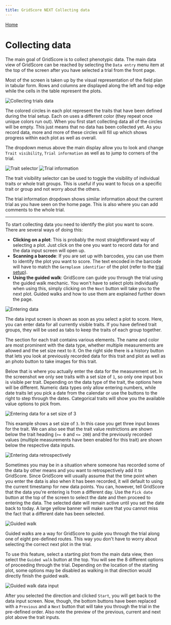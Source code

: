 ```yaml
---
title: GridScore NEXT Collecting data
---
```


<a href="index.html" class="btn btn-dark">Home</a>

# Collecting data

The main goal of GridScore is to collect phenotypic data. The main data view of GridScore can be reached by selecting the `Data entry` menu item at the top of the screen after you have selected a trial from the front page.

Most of the screen is taken up by the visual representation of the field plan in tabular form. Rows and columns are displayed along the left and top edge while the cells in the table represent the plots.

<img src="img/collection.png" style="max-width: 100%;" alt="Collecting trials data">

The colored circles in each plot represent the traits that have been defined during the trial setup. Each on uses a different color (they repeat once unique colors run out). When you first start collecting data all of the circles will be empty. This just means that no data has been collected yet. As you record data, more and more of these circles will fill up which shows progress within each plot as well as overall.

The dropdown menus above the main display allow you to look and change `Trait visibility`, `Trial information` as well as to jump to corners of the trial.

<img src="img/collection-traits.png" style="max-width: 50%;" alt="Trait selector"> <img src="img/collection-trial-information.png" style="max-width: 50%;" alt="Trial information">

The trait visibility selector can be used to toggle the visibility of individual traits or whole trait groups. This is useful if you want to focus on a specific trait or group and not worry about the others.

The trial information dropdown shows similar information about the current trial as you have seen on the home page. This is also where you can add comments to the whole trial.

---

To start collecting data you need to identify the plot you want to score. There are several ways of doing this:

- **Clicking on a plot**: This is probably the most straightforward way of selecting a plot. Just click on the one you want to record data for and the data input screen will open up.
- **Scanning a barcode**: If you are set up with barcodes, you can use them to identify the plot you want to score. The text encoded in the barcode will have to match the `Germplasm identifier` of the plot (refer to the <a href="trial-setup.html">trial setup</a>).
- **Using the guided walk**: GridScore can guide you through the trial using the guided walk mechanic. You won't have to select plots individually when using this, simply clicking on the `Next` button will take you to the next plot. Guided walks and how to use them are explained further down the page.

<img src="img/collection-input.png" style="max-width: 100%;" alt="Entering data">

The data input screen is shown as soon as you select a plot to score. Here, you can enter data for all currently visible traits. If you have defined trait groups, they will be used as tabs to keep the traits of each group together.

The section for each trait contains various elements. The name and color are most prominent with the data type, whether multiple measurements are allowed and the set size next to it. On the right side there is a history button that lets you look at previously recorded data for this trait and plot as well as an photo button to take images for this trait.

Below that is where you actually enter the data for the measurement set. In the screenshot we only see traits with a set size of `1`, so only one input box is visible per trait. Depending on the data type of the trait, the options here will be different. Numeric data types only allow entering numbers, while date traits let you pick a date from the calendar or use the buttons to the right to step through the dates. Categorical traits will show you the available value options to pick from.

<img src="img/collection-input-set-size.png" style="max-width: 100%;" alt="Entering data for a set size of 3">

This example shows a set size of `3`. In this case you get three input boxes for the trait. We can also see that the trait value restrictions are shown below the trait heading (`>= 0` and `<= 200`) and the previously recorded values (multiple measurements have been enabled for this trait) are shown below the respective data inputs.

<img src="img/collection-retrospectively.png" style="max-width: 100%;" alt="Entering data retrospectively">

Sometimes you may be in a situation where someone has recorded some of the data by other means and you want to retrospectively add it to GridScore. Since GridScore will usually assume that the time point when you enter the data is also when it has been recorded, it will default to using the current timestamp for new data points. You can, however, tell GridScore that the data you're entering is from a different day. Use the `Pick date` button at the top of the screen to select the date and then proceed to entering the data. The selected date will remain active until you set the date back to today. A large yellow banner will make sure that you cannot miss the fact that a different date has been selected.

<img src="img/collection-guided-walk.png" style="max-width: 100%;" alt="Guided walk">

Guided walks are a way for GridScore to guide you through the trial along one of eight pre-defined routes. This way you don't have to worry about selecting the correct next plot in the trial.

To use this feature, select a starting plot from the main data view, then select the `Guided walk` button at the top. You will see the 8 different options of proceeding through the trial. Depending on the location of the starting plot, some options may be disabled as walking in that direction would directly finish the guided walk.

<img src="img/collection-guided-walk-input.png" style="max-width: 100%;" alt="Guided walk data input">

After you selected the direction and clicked `Start`, you will get back to the data input screen. Now, though, the bottom buttons have been replaced with a `Previous` and a `Next` button that will take you through the trial in the pre-defined order. Also note the preview of the previous, current and next plot above the trait inputs.